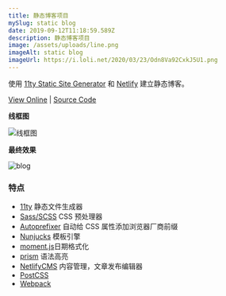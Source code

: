 ```yaml
---
title: 静态博客项目
mySlug: static blog
date: 2019-09-12T11:18:59.589Z
description: 静态博客项目
image: /assets/uploads/line.png
imageAlt: static blog
imageUrl: https://i.loli.net/2020/03/23/Odn8Va92CxkJ5U1.png
---
```


使用 [11ty Static Site Generator][11ty] 和 [Netlify][netlify] 建立静态博客。

[View Online](https://byodiandev.com) | [Source Code](https://github.com/byodian/byodian-site)

**线框图**

![线框图](https://i.loli.net/2020/03/23/unUjlNW9tG5hJRO.png)

**最终效果**

![blog](https://i.loli.net/2020/03/23/Odn8Va92CxkJ5U1.png)

### 特点
- [11ty][11ty] 静态文件生成器
- [Sass/SCSS][sass] CSS 预处理器
- [Autoprefixer][autoprefixer] 自动给 CSS 属性添加浏览器厂商前缀
- [Nunjucks][nunjucks] 模板引擎
- [moment.js][moment]日期格式化
- [prism][prism] 语法高亮
- [NetlifyCMS][netlifycms] 内容管理，文章发布编辑器
- [PostCSS][postcss] 
- [Webpack][webpack]

[11ty]: https://www.11ty.io/
[netlify]: https://www.netlify.com/
[sass]: https://sass-lang.com/
[webpack]: https://webpack.js.org/
[nunjucks]: https://mozilla.github.io/nunjucks/
[netlifycms]: https://www.netlifycms.org/
[postcss]: https://postcss.org/
[autoprefixer]: https://github.com/postcss/autoprefixer
[moment]: https://momentjs.com/
[prism]: https://prismjs.com/
